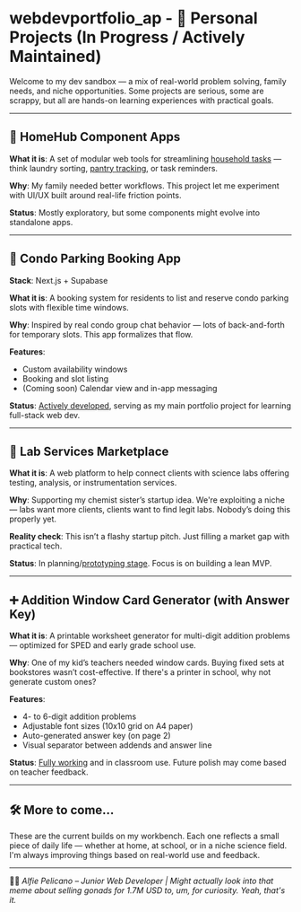# webdevportfolio_ap - 🚧 Personal Projects (In Progress / Actively Maintained)

Welcome to my dev sandbox — a mix of real-world problem solving, family needs, and niche opportunities. Some projects are serious, some are scrappy, but all are hands-on learning experiences with practical goals.

---

## 🏡 HomeHub Component Apps

**What it is**: A set of modular web tools for streamlining [household tasks](https://apelicano.github.io/housechores/) — think laundry sorting, [pantry tracking](https://apelicano.github.io/homeinventorytracker/), or task reminders.

**Why**: My family needed better workflows. This project let me experiment with UI/UX built around real-life friction points.

**Status**: Mostly exploratory, but some components might evolve into standalone apps.

---

## 🚗 Condo Parking Booking App

**Stack**: Next.js + Supabase

**What it is**: A booking system for residents to list and reserve condo parking slots with flexible time windows.

**Why**: Inspired by real condo group chat behavior — lots of back-and-forth for temporary slots. This app formalizes that flow.

**Features**:
- Custom availability windows
- Booking and slot listing
- (Coming soon) Calendar view and in-app messaging

**Status**: [Actively developed](), serving as my main portfolio project for learning full-stack web dev.

---

## 🔬 Lab Services Marketplace

**What it is**: A web platform to help connect clients with science labs offering testing, analysis, or instrumentation services.

**Why**: Supporting my chemist sister’s startup idea. We're exploiting a niche — labs want more clients, clients want to find legit labs. Nobody’s doing this properly yet.

**Reality check**: This isn’t a flashy startup pitch. Just filling a market gap with practical tech.

**Status**: In planning/[prototyping stage](https://github.com/apelicano/pipetgo-mockup). Focus is on building a lean MVP.

---

## ➕ Addition Window Card Generator (with Answer Key)

**What it is**: A printable worksheet generator for multi-digit addition problems — optimized for SPED and early grade school use.

**Why**: One of my kid’s teachers needed window cards. Buying fixed sets at bookstores wasn’t cost-effective. If there's a printer in school, why not generate custom ones?

**Features**:
- 4- to 6-digit addition problems
- Adjustable font sizes (10x10 grid on A4 paper)
- Auto-generated answer key (on page 2)
- Visual separator between addends and answer line

**Status**: [Fully working](https://apelicano.github.io/windowcards/) and in classroom use. Future polish may come based on teacher feedback.

---

## 🛠️ More to come…

These are the current builds on my workbench. Each one reflects a small piece of daily life — whether at home, at school, or in a niche science field. I'm always improving things based on real-world use and feedback.

---
👨‍💻 *Alfie Pelicano – Junior Web Developer | Might actually look into that meme about selling gonads for 1.7M USD to, um, for curiosity. Yeah, that's it.*
